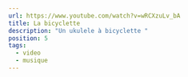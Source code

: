 ```yaml
---
url: https://www.youtube.com/watch?v=wRCXzuLv_bA
title: La bicyclette
description: "Un ukulele à bicyclette "
position: 5
tags:
  - video
  - musique
---
```

